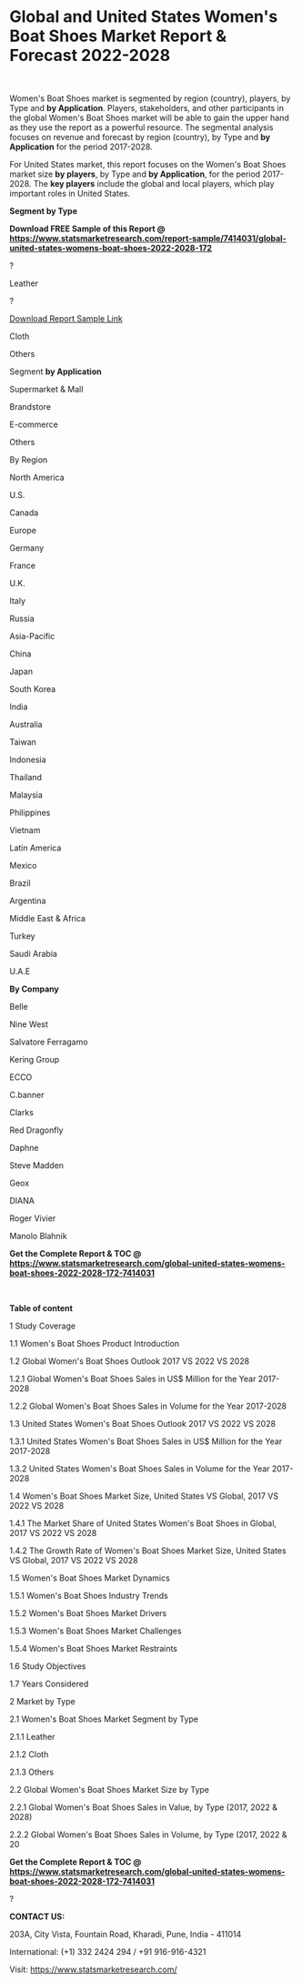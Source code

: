 <h1>Global and United States Women's Boat Shoes Market Report & Forecast 2022-2028</h1><br/><p>Women&#39;s Boat Shoes market is segmented by region (country), players, by Type and <strong>by Application</strong>. Players, stakeholders, and other participants in the global Women&#39;s Boat Shoes market will be able to gain the upper hand as they use the report as a powerful resource. The segmental analysis focuses on revenue and forecast by region (country), by Type and <strong>by Application</strong> for the period 2017-2028.</p>
 
 
 
 <p>For United States market, this report focuses on the Women&#39;s Boat Shoes market size <strong>by players</strong>, by Type and <strong>by Application</strong>, for the period 2017-2028. The <strong>key players</strong> include the global and local players, which play important roles in United States.</p>
 
 
 
 <p><strong>Segment by Type</strong></p>
 
 
 
 <div><b>Download FREE Sample of this Report @ <a href="https://www.statsmarketresearch.com/download-free-sample/7414031/global-united-states-womens-boat-shoes-2022-2028-172">https://www.statsmarketresearch.com/report-sample/7414031/global-united-states-womens-boat-shoes-2022-2028-172</a></b></div>
 
 
 
 <p>? </p>
 
 
 
 <p>Leather</p>
 
 
 
 <p>? </p>
 
 
 
 <p><a href="https://www.statsmarketresearch.com/download-free-sample/7414031/global-united-states-womens-boat-shoes-2022-2028-172">Download Report Sample Link</a></p>
 
 
 
 <p>Cloth</p>
 
 
 
 <p>Others</p>
 
 
 
 <p>Segment <strong>by Application</strong></p>
 
 
 
 <p>Supermarket & Mall</p>
 
 
 
 <p>Brandstore</p>
 
 
 
 <p>E-commerce</p>
 
 
 
 <p>Others</p>
 
 
 
 <p>By Region</p>
 
 
 
 <p>North America</p>
 
 
 
 <p>U.S.</p>
 
 
 
 <p>Canada</p>
 
 
 
 <p>Europe</p>
 
 
 
 <p>Germany</p>
 
 
 
 <p>France</p>
 
 
 
 <p>U.K.</p>
 
 
 
 <p>Italy</p>
 
 
 
 <p>Russia</p>
 
 
 
 <p>Asia-Pacific</p>
 
 
 
 <p>China</p>
 
 
 
 <p>Japan</p>
 
 
 
 <p>South Korea</p>
 
 
 
 <p>India</p>
 
 
 
 <p>Australia</p>
 
 
 
 <p>Taiwan</p>
 
 
 
 <p>Indonesia</p>
 
 
 
 <p>Thailand</p>
 
 
 
 <p>Malaysia</p>
 
 
 
 <p>Philippines</p>
 
 
 
 <p>Vietnam</p>
 
 
 
 <p>Latin America</p>
 
 
 
 <p>Mexico</p>
 
 
 
 <p>Brazil</p>
 
 
 
 <p>Argentina</p>
 
 
 
 <p>Middle East & Africa</p>
 
 
 
 <p>Turkey</p>
 
 
 
 <p>Saudi Arabia</p>
 
 
 
 <p>U.A.E</p>
 
 
 
 <p><strong>By Company</strong></p>
 
 
 
 <p>Belle</p>
 
 
 
 <p>Nine West</p>
 
 
 
 <p>Salvatore Ferragamo</p>
 
 
 
 <p>Kering Group</p>
 
 
 
 <p>ECCO</p>
 
 
 
 <p>C.banner</p>
 
 
 
 <p>Clarks</p>
 
 
 
 <p>Red Dragonfly</p>
 
 
 
 <p>Daphne</p>
 
 
 
 <p>Steve Madden</p>
 
 
 
 <p>Geox</p>
 
 
 
 <p>DIANA</p>
 
 
 
 <p>Roger Vivier</p>
 
 
 
 <p>Manolo Blahnik</p>
 
 
 
 <div><b>Get the Complete Report & TOC @ <a href="https://www.statsmarketresearch.com/global-united-states-womens-boat-shoes-2022-2028-172-7414031">https://www.statsmarketresearch.com/global-united-states-womens-boat-shoes-2022-2028-172-7414031</a></b></div>
 
 
 
 <p><br />
 
 <b>Table of content</b></p>
 
 
 
 <p>1 Study Coverage<br />
 
 1.1 Women&#39;s Boat Shoes Product Introduction<br />
 
 1.2 Global Women&#39;s Boat Shoes Outlook 2017 VS 2022 VS 2028<br />
 
 1.2.1 Global Women&#39;s Boat Shoes Sales in US$ Million for the Year 2017-2028<br />
 
 1.2.2 Global Women&#39;s Boat Shoes Sales in Volume for the Year 2017-2028<br />
 
 1.3 United States Women&#39;s Boat Shoes Outlook 2017 VS 2022 VS 2028<br />
 
 1.3.1 United States Women&#39;s Boat Shoes Sales in US$ Million for the Year 2017-2028<br />
 
 1.3.2 United States Women&#39;s Boat Shoes Sales in Volume for the Year 2017-2028<br />
 
 1.4 Women&#39;s Boat Shoes Market Size, United States VS Global, 2017 VS 2022 VS 2028<br />
 
 1.4.1 The Market Share of United States Women&#39;s Boat Shoes in Global, 2017 VS 2022 VS 2028<br />
 
 1.4.2 The Growth Rate of Women&#39;s Boat Shoes Market Size, United States VS Global, 2017 VS 2022 VS 2028<br />
 
 1.5 Women&#39;s Boat Shoes Market Dynamics<br />
 
 1.5.1 Women&#39;s Boat Shoes Industry Trends<br />
 
 1.5.2 Women&#39;s Boat Shoes Market Drivers<br />
 
 1.5.3 Women&#39;s Boat Shoes Market Challenges<br />
 
 1.5.4 Women&#39;s Boat Shoes Market Restraints<br />
 
 1.6 Study Objectives<br />
 
 1.7 Years Considered<br />
 
 2 Market by Type<br />
 
 2.1 Women&#39;s Boat Shoes Market Segment by Type<br />
 
 2.1.1 Leather<br />
 
 2.1.2 Cloth<br />
 
 2.1.3 Others<br />
 
 2.2 Global Women&#39;s Boat Shoes Market Size by Type<br />
 
 2.2.1 Global Women&#39;s Boat Shoes Sales in Value, by Type (2017, 2022 & 2028)<br />
 
 2.2.2 Global Women&#39;s Boat Shoes Sales in Volume, by Type (2017, 2022 & 20</p>
 
 
 
 <div><b>Get the Complete Report & TOC @ <a href="https://www.statsmarketresearch.com/global-united-states-womens-boat-shoes-2022-2028-172-7414031">https://www.statsmarketresearch.com/global-united-states-womens-boat-shoes-2022-2028-172-7414031</a></b></div>
 
 
 
 <p>? </p>
 
 
 
 <p><b>CONTACT US:</b><br />
 
 203A, City Vista, Fountain Road, Kharadi, Pune, India - 411014<br />
 
 International: (+1) 332 2424 294 / +91 916-916-4321<br />
 
 Visit: <a href="https://www.statsmarketresearch.com/">https://www.statsmarketresearch.com/</a></p>